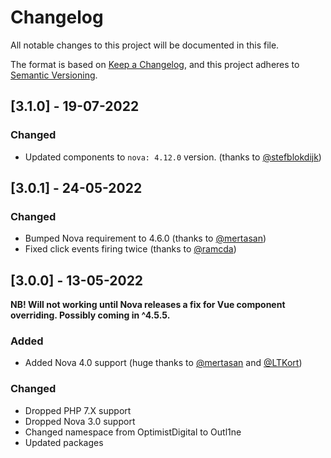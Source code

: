 # Changelog

All notable changes to this project will be documented in this file.

The format is based on [Keep a Changelog](https://keepachangelog.com/en/1.0.0/),
and this project adheres to [Semantic Versioning](https://semver.org/spec/v2.0.0.html).

## [3.1.0] - 19-07-2022

### Changed

- Updated components to `nova: 4.12.0` version. (thanks to [@stefblokdijk](https://github.com/stefblokdijk))

## [3.0.1] - 24-05-2022

### Changed

- Bumped Nova requirement to 4.6.0 (thanks to [@mertasan](https://github.com/mertasan))
- Fixed click events firing twice (thanks to [@ramcda](https://github.com/ramcda))

## [3.0.0] - 13-05-2022

**NB! Will not working until Nova releases a fix for Vue component overriding. Possibly coming in ^4.5.5.**

### Added

- Added Nova 4.0 support (huge thanks to [@mertasan](https://github.com/mertasan) and [@LTKort](https://github.com/LTKort))

### Changed

- Dropped PHP 7.X support
- Dropped Nova 3.0 support
- Changed namespace from OptimistDigital to Outl1ne
- Updated packages
